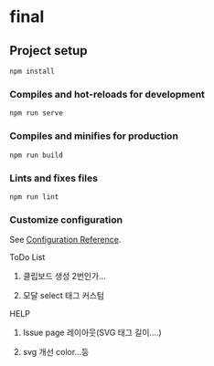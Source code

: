 # final

## Project setup
```
npm install
```

### Compiles and hot-reloads for development
```
npm run serve
```

### Compiles and minifies for production
```
npm run build
```

### Lints and fixes files
```
npm run lint
```

### Customize configuration
See [Configuration Reference](https://cli.vuejs.org/config/).




ToDo List

1. 클립보드 생성 2번인가...

2. 모달 select 태그 커스텀

HELP

1. Issue page 레이아웃(SVG 태그 길이....)

2. svg 개선 color...등


